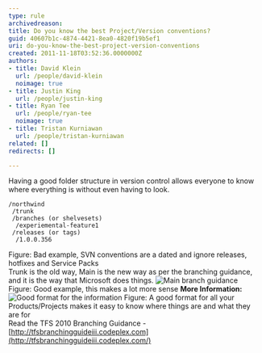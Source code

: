 ```yaml
---
type: rule
archivedreason: 
title: Do you know the best Project/Version conventions?
guid: 40607b1c-4874-4421-8ea0-4820f19b5ef1
uri: do-you-know-the-best-project-version-conventions
created: 2011-11-18T03:52:36.0000000Z
authors:
- title: David Klein
  url: /people/david-klein
  noimage: true
- title: Justin King
  url: /people/justin-king
- title: Ryan Tee
  url: /people/ryan-tee
  noimage: true
- title: Tristan Kurniawan
  url: /people/tristan-kurniawan
related: []
redirects: []

---
```


Having a good folder structure in version control allows everyone to know where everything is without even having to look.

<!--endintro-->


```
/northwind
 /trunk
 /branches (or shelvesets)
  /experiemental-feature1
 /releases (or tags)
  /1.0.0.356
```

 Figure: Bad example, SVN conventions are a dated and ignore releases, hotfixes and Service Packs  
Trunk is the old way, Main is the new way as per the branching guidance, and it is the way that Microsoft does things.
![Main branch guidance ](BranchGuidance.jpg) Figure: Good example, this makes a lot more sense   **More Information:** ![Good format for the information](GoodFormatForInfo.jpg) Figure: A good format for all your Products/Projects makes it easy to know where things are and what they are for  
Read the TFS 2010 Branching Guidance - [http://tfsbranchingguideiii.codeplex.com](http://tfsbranchingguideiii.codeplex.com/)
